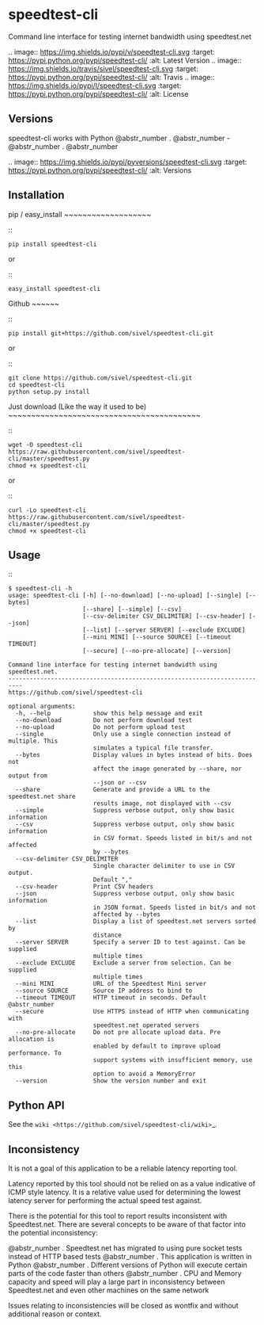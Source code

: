 # speedtest-cli

Command line interface for testing internet bandwidth using speedtest.net

.. image:: https://img.shields.io/pypi/v/speedtest-cli.svg :target: https://pypi.python.org/pypi/speedtest-cli/ :alt: Latest Version .. image:: https://img.shields.io/travis/sivel/speedtest-cli.svg :target: https://pypi.python.org/pypi/speedtest-cli/ :alt: Travis .. image:: https://img.shields.io/pypi/l/speedtest-cli.svg :target: https://pypi.python.org/pypi/speedtest-cli/ :alt: License

## Versions

speedtest-cli works with Python @abstr_number . @abstr_number - @abstr_number . @abstr_number 

.. image:: https://img.shields.io/pypi/pyversions/speedtest-cli.svg :target: https://pypi.python.org/pypi/speedtest-cli/ :alt: Versions

## Installation

pip / easy_install ~~~~~~~~~~~~~~~~~~~

::
    
    
    pip install speedtest-cli
    

or

::
    
    
    easy_install speedtest-cli
    

Github ~~~~~~

::
    
    
    pip install git+https://github.com/sivel/speedtest-cli.git
    

or

::
    
    
    git clone https://github.com/sivel/speedtest-cli.git
    cd speedtest-cli
    python setup.py install
    

Just download (Like the way it used to be) ~~~~~~~~~~~~~~~~~~~~~~~~~~~~~~~~~~~~~~~~~~

::
    
    
    wget -O speedtest-cli https://raw.githubusercontent.com/sivel/speedtest-cli/master/speedtest.py
    chmod +x speedtest-cli
    

or

::
    
    
    curl -Lo speedtest-cli https://raw.githubusercontent.com/sivel/speedtest-cli/master/speedtest.py
    chmod +x speedtest-cli
    

## Usage

::
    
    
    $ speedtest-cli -h
    usage: speedtest-cli [-h] [--no-download] [--no-upload] [--single] [--bytes]
                         [--share] [--simple] [--csv]
                         [--csv-delimiter CSV_DELIMITER] [--csv-header] [--json]
                         [--list] [--server SERVER] [--exclude EXCLUDE]
                         [--mini MINI] [--source SOURCE] [--timeout TIMEOUT]
                         [--secure] [--no-pre-allocate] [--version]
    
    Command line interface for testing internet bandwidth using speedtest.net.
    --------------------------------------------------------------------------
    https://github.com/sivel/speedtest-cli
    
    optional arguments:
      -h, --help            show this help message and exit
      --no-download         Do not perform download test
      --no-upload           Do not perform upload test
      --single              Only use a single connection instead of multiple. This
                            simulates a typical file transfer.
      --bytes               Display values in bytes instead of bits. Does not
                            affect the image generated by --share, nor output from
                            --json or --csv
      --share               Generate and provide a URL to the speedtest.net share
                            results image, not displayed with --csv
      --simple              Suppress verbose output, only show basic information
      --csv                 Suppress verbose output, only show basic information
                            in CSV format. Speeds listed in bit/s and not affected
                            by --bytes
      --csv-delimiter CSV_DELIMITER
                            Single character delimiter to use in CSV output.
                            Default ","
      --csv-header          Print CSV headers
      --json                Suppress verbose output, only show basic information
                            in JSON format. Speeds listed in bit/s and not
                            affected by --bytes
      --list                Display a list of speedtest.net servers sorted by
                            distance
      --server SERVER       Specify a server ID to test against. Can be supplied
                            multiple times
      --exclude EXCLUDE     Exclude a server from selection. Can be supplied
                            multiple times
      --mini MINI           URL of the Speedtest Mini server
      --source SOURCE       Source IP address to bind to
      --timeout TIMEOUT     HTTP timeout in seconds. Default  @abstr_number 
      --secure              Use HTTPS instead of HTTP when communicating with
                            speedtest.net operated servers
      --no-pre-allocate     Do not pre allocate upload data. Pre allocation is
                            enabled by default to improve upload performance. To
                            support systems with insufficient memory, use this
                            option to avoid a MemoryError
      --version             Show the version number and exit
    

## Python API

See the `wiki <https://github.com/sivel/speedtest-cli/wiki>`_.

## Inconsistency

It is not a goal of this application to be a reliable latency reporting tool.

Latency reported by this tool should not be relied on as a value indicative of ICMP style latency. It is a relative value used for determining the lowest latency server for performing the actual speed test against.

There is the potential for this tool to report results inconsistent with Speedtest.net. There are several concepts to be aware of that factor into the potential inconsistency:

@abstr_number . Speedtest.net has migrated to using pure socket tests instead of HTTP based tests @abstr_number . This application is written in Python @abstr_number . Different versions of Python will execute certain parts of the code faster than others @abstr_number . CPU and Memory capacity and speed will play a large part in inconsistency between Speedtest.net and even other machines on the same network

Issues relating to inconsistencies will be closed as wontfix and without additional reason or context.
